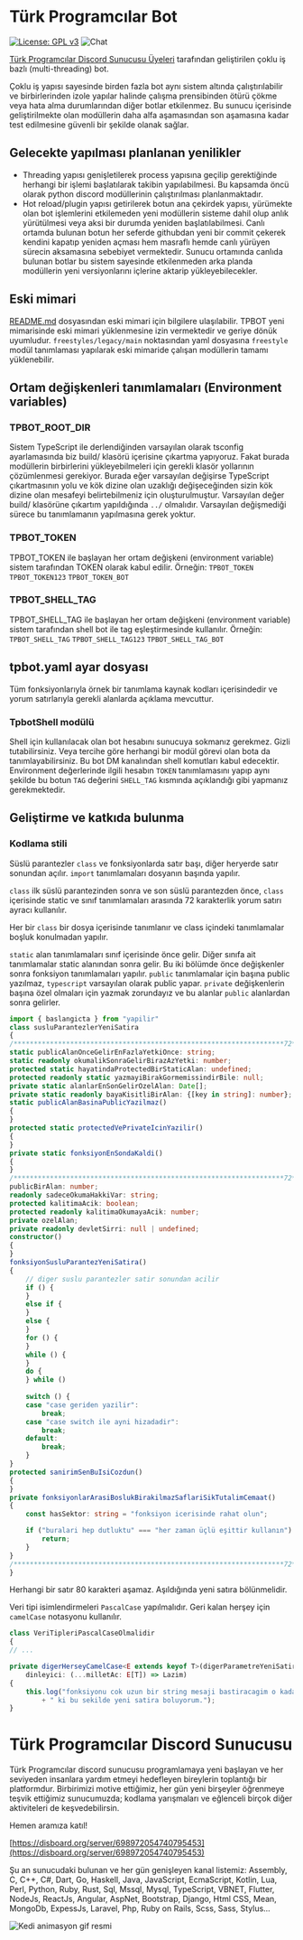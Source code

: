 # Türk Programcılar Bot
[![License: GPL v3](https://img.shields.io/badge/License-GPLv3-blue.svg)](https://www.gnu.org/licenses/gpl-3.0) ![Chat](https://img.shields.io/discord/698972054740795453?label=chat&logo=discord)

[Türk Programcılar Discord Sunucusu Üyeleri](https://disboard.org/server/698972054740795453) 
tarafından geliştirilen çoklu iş bazlı (multi-threading) bot.

Çoklu iş yapısı sayesinde birden fazla bot aynı sistem altında çalıştırılabilir 
ve birbirlerinden izole yapılar halinde çalışma prensibinden ötürü çökme veya 
hata alma durumlarından diğer botlar etkilenmez. Bu sunucu içerisinde 
geliştirilmekte olan modüllerin daha alfa aşamasından son aşamasına kadar test
edilmesine güvenli bir şekilde olanak sağlar.

## Gelecekte yapılması planlanan yenilikler
- Threading yapısı genişletilerek process yapısına geçilip gerektiğinde herhangi
bir işlemi başlatılarak takibin yapılabilmesi. Bu kapsamda öncü olarak python
discord modüllerinin çalıştırılması planlanmaktadır.
- Hot reload/plugin yapısı getirilerek botun ana çekirdek yapısı, yürümekte olan
bot işlemlerini etkilemeden yeni modüllerin sisteme dahil olup anlık 
yürütülmesi veya aksi bir durumda yeniden başlatılabilmesi. Canlı ortamda 
bulunan botun her seferde githubdan yeni bir commit çekerek kendini kapatıp
yeniden açması hem masraflı hemde canlı yürüyen sürecin aksamasına sebebiyet 
vermektedir. Sunucu ortamında canlıda bulunan botlar bu sistem sayesinde 
etkilenmeden arka planda modüllerin yeni versiyonlarını içlerine aktarip 
yükleyebilecekler.

## Eski mimari
[README.md](greenfield/v2/modules/freestyle/legacy/README.md) dosyasından eski 
mimari için bilgilere ulaşılabilir. TPBOT yeni mimarisinde eski mimari 
yüklenmesine izin vermektedir ve geriye dönük uyumludur. 
`freestyles/legacy/main` noktasından yaml dosyasına `freestyle` modül 
tanımlaması yapılarak eski mimaride çalışan modüllerin tamamı yüklenebilir.

## Ortam değişkenleri tanımlamaları (Environment variables)

### TPBOT_ROOT_DIR
Sistem TypeScript ile derlendiğinden varsayılan olarak tsconfig ayarlamasında
biz build/ klasörü içerisine çıkartma yapıyoruz. Fakat burada modüllerin 
birbirlerini yükleyebilmeleri için gerekli klasör yollarının çözümlenmesi
gerekiyor. Burada eğer varsayılan değişirse TypeScript çıkartmasının yolu ve
kök dizine olan uzaklığı değişeceğinden sizin kök dizine olan mesafeyi
belirtebilmeniz için oluşturulmuştur. Varsayılan değer build/ klasörüne çıkartım
yapıldığında `../` olmalıdır. Varsayılan değişmediği sürece bu tanımlamanın 
yapılmasına gerek yoktur. 

### TPBOT_TOKEN
TPBOT_TOKEN ile başlayan her ortam değişkeni (environment variable) sistem 
tarafından TOKEN olarak kabul edilir. Örneğin:
    `TPBOT_TOKEN`    `TPBOT_TOKEN123`    `TPBOT_TOKEN_BOT`

### TPBOT_SHELL_TAG
TPBOT_SHELL_TAG ile başlayan her ortam değişkeni (environment variable) sistem 
tarafından shell bot ile tag eşleştirmesinde kullanılır. Örneğin:
    `TPBOT_SHELL_TAG`    `TPBOT_SHELL_TAG123`    `TPBOT_SHELL_TAG_BOT`

## tpbot.yaml ayar dosyası
Tüm fonksiyonlarıyla örnek bir tanımlama kaynak kodları içerisindedir ve yorum 
satırlarıyla gerekli alanlarda açıklama mevcuttur.

### TpbotShell modülü
Shell için kullanılacak olan bot hesabını sunucuya sokmanız gerekmez.
Gizli tutabilirsiniz. Veya tercihe göre herhangi bir modül görevi olan bota da
tanımlayabilirsiniz. Bu bot DM kanalından shell
komutları kabul edecektir. Environment değerlerinde ilgili hesabın `TOKEN` 
tanımlamasını yapıp aynı şekilde bu botun `TAG` değerini `SHELL_TAG` kısmında 
açıklandığı gibi yapmanız gerekmektedir.

## Geliştirme ve katkıda bulunma
### Kodlama stili
Süslü parantezler `class` ve fonksiyonlarda satır başı, diğer heryerde
satır sonundan açılır. `import` tanımlamaları dosyanın başında yapılır.

`class` ilk süslü parantezinden sonra ve son süslü parantezden
önce, `class` içerisinde static ve sınıf tanımlamaları arasında 72 karakterlik
yorum satırı ayracı kullanılır.

Her bir `class` bir dosya içerisinde tanımlanır ve class içindeki tanımlamalar
boşluk konulmadan yapılır.

`static` alan tanımlamaları sınıf içerisinde önce gelir. Diğer sınıfa ait
tanımlamalar static alanından sonra gelir. Bu iki bölümde önce değişkenler
sonra fonksiyon tanımlamaları yapılır. `public` tanımlamalar için başına public
yazılmaz, `typescript` varsayılan olarak public yapar. `private` değişkenlerin
başına özel olmaları için yazmak zorundayız ve bu alanlar `public` alanlardan
sonra gelirler.
```ts
import { baslangicta } from "yapilir"
class susluParantezlerYeniSatira
{
/*******************************************************************72*/
static publicAlanOnceGelirEnFazlaYetkiOnce: string;
static readonly okumalikSonraGelirBirazAzYetki: number;
protected static hayatindaProtectedBirStaticAlan: undefined;
protected readonly static yazmayiBirakGormemissindirBile: null;
private static alanlarEnSonGelirOzelAlan: Date[];
private static readonly bayaKisitliBirAlan: {[key in string]: number};
static publicAlanBasinaPublicYazilmaz()
{
}
protected static protectedVePrivateIcinYazilir()
{
}
private static fonksiyonEnSondaKaldi()
{
}
/*******************************************************************72*/
publicBirAlan: number;
readonly sadeceOkumaHakkiVar: string;
protected kalitimaAcik: boolean;
protected readonly kalitimaOkumayaAcik: number;
private ozelAlan;
private readonly devletSirri: null | undefined;
constructor()
{
}
fonksiyonSusluParantezYeniSatira()
{
    // diger suslu parantezler satir sonundan acilir
    if () {
    }
    else if {
    }
    else {
    }
    for () {
    }
    while () {
    }
    do {
    } while ()
    
    switch () {
    case "case geriden yazilir":
        break;
    case "case switch ile ayni hizadadir":
        break;
    default:
        break;
    }
}
protected sanirimSenBuIsiCozdun()
{
}
private fonksiyonlarArasiBoslukBirakilmazSaflariSikTutalimCemaat()
{
    const hasSektor: string = "fonksiyon icerisinde rahat olun";

    if ("buralari hep dutluktu" === "her zaman üçlü eşittir kullanın") {
        return;
    }
}
/*******************************************************************72*/
}
```
Herhangi bir satır 80 karakteri aşamaz. Aşıldığında yeni satıra bölünmelidir.

Veri tipi isimlendirmeleri `PascalCase` yapılmalıdır. Geri kalan herşey için 
`camelCase` notasyonu kullanılır.
```ts
class VeriTipleriPascalCaseOlmalidir
{
// ...

private digerHerseyCamelCase<E extends keyof T>(digerParametreYeniSatira: E,
    dinleyici: (...milletAc: E[T]) => Lazim)
{
    this.log("fonksiyonu cok uzun bir string mesaji bastiracagim o kadar uzun"
        + " ki bu sekilde yeni satira boluyorum.");
}
```

# Türk Programcılar Discord Sunucusu

Türk Programcılar discord sunucusu programlamaya yeni başlayan ve her seviyeden insanlara yardım etmeyi hedefleyen bireylerin toplantığı bir platformdur. Birbirimizi motive ettiğimiz, her gün yeni birşeyler öğrenmeye teşvik ettiğimiz sunucumuzda; kodlama yarışmaları ve eğlenceli birçok diğer aktiviteleri de keşvedebilirsin.

Hemen aramıza katıl!

[https://disboard.org/server/698972054740795453](https://disboard.org/server/698972054740795453)

Şu an sunucudaki bulunan ve her gün genişleyen kanal listemiz: Assembly, C, C++, C#, Dart, Go, Haskell, Java, JavaScript, EcmaScript, Kotlin, Lua, Perl, Python, Ruby, Rust, Sql, Mssql, Mysql, TypeScript, VBNET, Flutter, NodeJs, ReactJs, Angular, AspNet, Bootstrap, Django, Html CSS, Mean, MongoDb, ExpessJs, Laravel, Php, Ruby on Rails, Scss, Sass, Stylus...

![Kedi animasyon gif resmi](https://media.giphy.com/media/vFKqnCdLPNOKc/giphy.gif)
